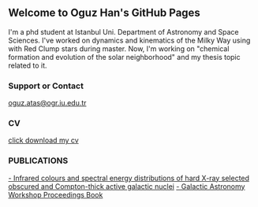 ## Welcome to Oguz Han's GitHub Pages

I'm a phd student at Istanbul Uni. Department of Astronomy and Space Sciences.
I've worked on dynamics and kinematics of the Milky Way using with Red Clump stars during master.
Now, I'm working on "chemical formation and evolution of the solar neighborhood" and my thesis topic related to it.

### Support or Contact

oguz.atas@ogr.iu.edu.tr

### CV

<a href="./documents/cv_eng.pdf" target="_blank">click download my cv</a>

### PUBLICATIONS

<a href="https://ui.adsabs.harvard.edu/abs/2020MNRAS.494.5793K/abstract" target="_blank">- Infrared colours and spectral energy distributions of hard X-ray selected obscured and Compton-thick active galactic nuclei</a>
<a href="https://iupress.istanbul.edu.tr/en/book/galaktik-astronomi-calistayi-bildiriler-kitabi/home" target="_blank">- Galactic Astronomy Workshop Proceedings Book</a>
